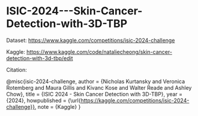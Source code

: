 # ISIC-2024---Skin-Cancer-Detection-with-3D-TBP

Dataset: https://www.kaggle.com/competitions/isic-2024-challenge

Kaggle: https://www.kaggle.com/code/nataliecheong/skin-cancer-detection-with-3d-tbp/edit

Citation:

@misc{isic-2024-challenge,
    author = {Nicholas Kurtansky and Veronica Rotemberg and Maura Gillis and Kivanc Kose and Walter Reade and Ashley Chow},
    title = {ISIC 2024 - Skin Cancer Detection with 3D-TBP},
    year = {2024},
    howpublished = {\url{https://kaggle.com/competitions/isic-2024-challenge}},
    note = {Kaggle}
}
